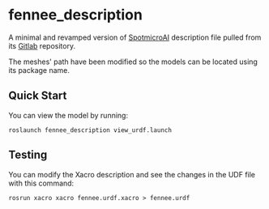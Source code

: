 # fennee_description

A minimal and revamped version of [SpotmicroAI](https://spotmicroai.readthedocs.io/en/latest/) description file pulled from its [Gitlab](https://gitlab.com/custom_robots/spotmicroai/simulation) repository.

The meshes' path have been modified so the models can be located using its package name.

## Quick Start

You can view the model by running:

    roslaunch fennee_description view_urdf.launch

## Testing

You can modify the Xacro description and see the changes in the UDF file with this command:

    rosrun xacro xacro fennee.urdf.xacro > fennee.urdf
